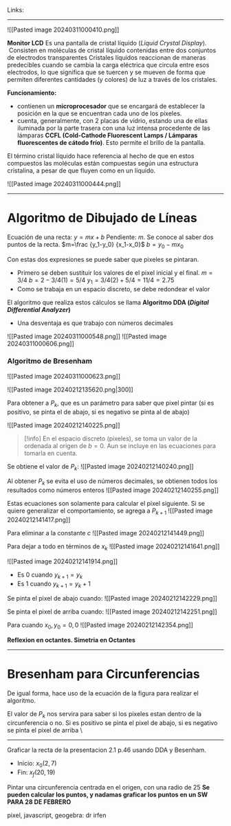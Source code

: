 Links:
___

![[Pasted image 20240311000410.png]]

**Monitor LCD**
Es una pantalla de cristal líquido (*Liquid Crystal Display*).  Consisten en moléculas de cristal líquido contenidas entre dos conjuntos de electrodos transparentes
Cristales líquidos reaccionan de maneras predecibles cuando se cambia la carga eléctrica que circula entre esos electrodos, lo que significa que se tuercen y se mueven de forma que permiten diferentes cantidades (y colores) de luz a través de los cristales.

**Funcionamiento:**
- contienen un **microprocesador** que se encargará de establecer la posición en la que se encuentran cada uno de los píxeles.
- cuenta, generalmente, con 2 placas de vidrio, estando una de ellas iluminada por la parte trasera con una luz intensa procedente de las lámparas **CCFL (Cold-Cathode Fluorescent Lamps / Lámparas fluorescentes de cátodo frío)**. Esto permite el brillo de la pantalla.

El término cristal líquido hace referencia al hecho de
que en estos compuestos las moléculas están
compuestas según una estructura cristalina, a pesar
de que fluyen como en un líquido.

![[Pasted image 20240311000444.png]]

___
# Algoritmo de Dibujado de Líneas

Ecuación de una recta: $y=mx+b$
Pendiente: $m$. Se conoce al saber dos puntos de la recta. $m=\frac {y_1-y_0} {x_1-x_0}$
$b=y_0-mx_0$

Con estas dos expresiones se puede saber que pixeles se pintaran.
- Primero se deben sustituir los valores de el pixel inicial y el final.
$m=3/4$
$b=2-3/4(1)=5/4$
$y_1=3/4(2)+5/4=11/4=2.75$
- Como se trabaja en un espacio discreto, se debe redondear el valor

El algoritmo que realiza estos cálculos se llama **Algoritmo DDA (*Digital Differential Analyzer*)**

- Una desventaja es que trabajo con números decimales

![[Pasted image 20240311000548.png]]
![[Pasted image 20240311000606.png]]
### Algoritmo de Bresenham
![[Pasted image 20240311000623.png]]

![[Pasted image 20240212135620.png|300]]

Para obtener a $P_k$, que es un parámetro para saber que pixel pintar (si es positivo, se pinta el de abajo, si es negativo se pinta al de abajo)

![[Pasted image 20240212140225.png]]

>[!info] En el espacio discreto (pixeles), se toma un valor de la ordenada al origen de $b=0$. Aun se incluye en las ecuaciones para tomarla en cuenta.

Se obtiene el valor de $P_k$:
![[Pasted image 20240212140240.png]]

Al obtener $P_k$ se evita el uso de números decimales, se obtienen todos los resultados como números enteros
![[Pasted image 20240212140255.png]]

Estas ecuaciones son solamente para calcular el pixel siguiente. Si se quiere generalizar el comportamiento, se agrega a $P_{k+1}$
![[Pasted image 20240212141417.png]]

Para eliminar a la constante $c$
![[Pasted image 20240212141449.png]]

Para dejar a todo en términos de $x_k$
![[Pasted image 20240212141641.png]]

![[Pasted image 20240212141914.png]]
- Es 0 cuando $y_{k+1}=y_k$
- Es 1 cuando $y_{k+1}=y_k+1$

Se pinta el pixel de abajo cuando:
![[Pasted image 20240212142229.png]]

Se pinta el pixel de arriba cuando:
![[Pasted image 20240212142251.png]]

Para cuando $x_0, y_0 = 0,0$
![[Pasted image 20240212142354.png]]

**Reflexion en octantes. Simetria en Octantes**

___
# Bresenham para Circunferencias
De igual forma, hace uso de la ecuación de la figura para realizar el algoritmo.

El valor de $P_k$ nos servira para saber si los pixeles estan dentro de la circunferencia o no. Si es positivo se pinta el pixel de abajo, si es negativo se pinta el pixel de arriba
\

___
Graficar la recta de la presentacion 2.1 p.46 usando DDA y Besenham.
- Inicio: $x_0(2,7)$
- Fin: $x_f(20,19)$

Pintar una circunferencia centrada en el origen, con una radio de 25
**Se pueden calcular los puntos, y nadamas graficar los puntos en un SW**
**PARA 28 DE FEBRERO**

pixel, javascript, geogebra: dr irfen
